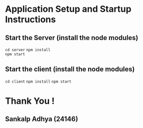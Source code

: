 # Application Setup and Startup Instructions

## Start the Server (install the node modules)

`cd server`
`npm install`  
`npm start`


## Start the client (install the node modules)

`cd client`
`npm install` 
`npm start`


# Thank You ! 
## Sankalp Adhya (24146)
